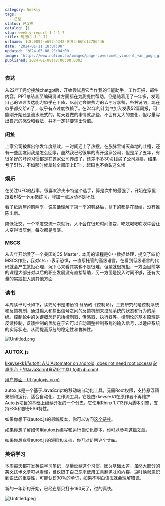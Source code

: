 ```yaml
---
category: Weekly
tags:
  - 总结
status: 已发布
catalog: []
slug: weekly-report-1-1-1-7
title: 周报(1.1-1.7)
urlname: 1c8c009f-e692-4342-9f9c-66fc13786446
date: '2024-01-11 18:06:00'
updated: '2024-05-08 23:04:00'
image: 'https://www.notion.so/images/page-cover/met_vincent_van_gogh_ginoux.jpg'
published: 2024-01-08T08:00:00.000Z
---
```


### 表达


从22年11月份接触chatgpt后，开始尝试用它当作我的全能助手，工作汇报，邮件内容，PPT总结甚至编码测试方面都在为我提供帮助，但是随着用了一年多，发现自己的语言表达能力似乎在下降，以前还会很费力的去写分享稿，各种说明，现在似乎都交给AI了，似乎有点过度依赖了。在24年的计划中加入发表52篇周报，可能刚开始还是流水账式的，每天要做的事情就那些，不会有太大的变化，但尽量写出自己的感受和看法，并不一定非要输出价值。


### 闲扯


上家公司被爆出停发年度绩效，一时间还上了热搜，在脉脉里铺天盖地的吐槽，还有一些朋友问我是怎么回事，虽然我已经很早的离开这家公司，但是呆了五年，有很多好的坏的习惯都是在这家公司养成了，还差不多30块钱买了公司股票，结果亏了51%，不如那时候拿钱全部压上ETH，起码也不会跌这么惨


### 娱乐


在关注UFC的战事，很喜欢沙夫卡特这个选手，算是次中的最强了，开始在家里跟着B站一个up猪练习，增加一点运动不是坏处


看了纸牌屋的前两季，说实话理解了第一季的套路后，剩下的都是在延续，没有推陈出新。


降低社交，一个季度交流一次就行，人不会在很短时间骤变，吃吃喝喝吹吹牛会让人变得很厌倦，每次都是表演。


### MSCS


从去年开始读了一个美国的CS Master，本周的课程是C++数据处理，提交了四份MSCS作业，我对c/c++表示恐惧，一直写托管的高级语言，在看到低级语言的代码就会产生抗拒心理，沉下心来看其实也不是很难，但是就很抗拒，一方面目前学的课程大部分对以后的职业发展没有直接帮助，另一方面是投入时间不够，还有大量的实践投入到其他方面


### 读书


本周读书时长如下，读完的书是诺伯特·维纳的《控制论》，主要研究的是控制系统和反馈机制，通过输入和输出信号之间的反馈机制来控制系统的状态和行为的系统。控制论中的关键概念还包括控制器、传感器、执行器等。控制论的基本原理是反馈控制，反馈控制的优势在于它可以自动调整控制系统的输入信号，以适应系统的实际状态，从而提高系统的稳定性和鲁棒性。


![Untitled.png](https://prod-files-secure.s3.us-west-2.amazonaws.com/5d24fe63-e567-4804-86f9-9fdc62e13082/4d744901-b410-4924-8554-36cce6e9aab7/Untitled.png?X-Amz-Algorithm=AWS4-HMAC-SHA256&X-Amz-Content-Sha256=UNSIGNED-PAYLOAD&X-Amz-Credential=ASIAZI2LB4663TMEDCOV%2F20250219%2Fus-west-2%2Fs3%2Faws4_request&X-Amz-Date=20250219T213237Z&X-Amz-Expires=3600&X-Amz-Security-Token=IQoJb3JpZ2luX2VjEIT%2F%2F%2F%2F%2F%2F%2F%2F%2F%2FwEaCXVzLXdlc3QtMiJHMEUCIGuqRevrrrQGOpUAkVSYda7ZOA9plpc5SXlpX0N2y001AiEAnoFi76LxH2vURBu0FIbW4pBtkZYOxTtule%2B%2F2DaWKocqiAQIrf%2F%2F%2F%2F%2F%2F%2F%2F%2F%2FARAAGgw2Mzc0MjMxODM4MDUiDEqrpqS6NnDwZg%2FO5yrcA9F%2BB0OKw1VMsBeQvdAH7H3CfaBY6Ir3quZ7tuwYQNlETQ5CSAQaYcp%2BgIWMPwTuGKL9Wa2GSYqtpIOitBO19QUMCMN9JGwqxU7I9bMTF4ih47wtVPU2mPnqpibHVKQezp3788VaZZt8YKYGUhL8P3msygYw5N4INGdcePCEqTDXl1JqqlCSDvUFZ3GvGVbg1HuSrN8LzOdRU%2BUXyOU4HrNO1UoBZkpEqMwR6Bo2SxOCI1OPGeDW0eo96V1H1qFzM%2FbeaqO%2B4ZqcjnkHhW%2FEKB%2FtDqKePqbt3Js91z%2Byhc3%2BNM9Tt%2BzBBP9KprMEzjrRRVWJ3JVqNJe4We4f7jIQB61fWAkEljNPhiRghCyz%2BtZExisyJlIJhCHFZ4mcsWmQ1u7MW7LJsS9tLQ6VY0heUUO1dFFkgyfFyzZBl3urGf%2Bh%2FrMbe6e1tXMpBhmVHrH0IW6%2Bw9QedbkWrNi48AbWQhyYrKhVTXrpFnGYwTpV2RbldzUP8xKZ%2Byred9pyh7l6xP3yO6oR70vTKsykH0Y2HK5JDf27Y3pi6kC9l1RTF4xGKoe4YKqATwYLlyztjJRVTMqwQCTxwHIiQ6Gk4KT0u9UEaTzDk4h5LvAdDvGW9SAs%2FVsuTBb9vkGtZyMpMKrt2L0GOqUBiUdN%2FzQqOC%2BYi2msWhiuMjEi%2FXBDg7tdwJRt64xDkUI4ikcZCXQfTF%2FxAjfX8VbDGNSbqHD%2FfITr3EvRHn%2B03dRLOnFZNc4c50pTMj%2F7je%2Fkm57TR74wzcdhAHV%2BDk%2BCzQ6U2WOi66R1KNGRgbvqbKx6K1wPGazL4cUuaJooTt2dNZXr5oDx%2Fs1iiDHC0dM97AkfsVbM6AIHHM9HMnXlmZdPzmq9&X-Amz-Signature=a8e6b14ab040f2c0ed9849ebc2f9e13aa65e765f06a88b03efffc0aab295539c&X-Amz-SignedHeaders=host&x-id=GetObject)


### AUTOX.js


[kkevsekk1/AutoX: A UiAutomator on android, does not need root access(安卓平台上的JavaScript自动化工具) (github.com)](https://github.com/kkevsekk1/AutoX)


[用户界面 - UI (autoxjs.com)](http://doc.autoxjs.com/#/ui)


autox.js是一个基于JavaScript的移动端自动化工具，无需Root权限，支持悬浮窗录制和运行，适合自动化、工作流工具。它是由kkevsekk1在原作者不再维护Auto.js项目的基础上继续开发的一个分支。它使用Rhino 1.7.13作为脚本引擎，支持ES5和部分ES6特性。


如果你想下载autox.js的最新版本，你可以访问[这个链接](https://github.com/kkevsekk1/AutoX/releases)。


如果你想了解如何用autox.js编写和运行自动化脚本，你可以参考[这篇文章](https://www.cnblogs.com/ghj1976/p/autoxjs.html)。


如果你想查看autox.js的源码和文档，你可以访问[这个仓库](https://github.com/kkevsekk1/AutoX)。


### 英语学习


本周每天都在发英语学习笔记，尽量延续这个习惯，因为基础太差，虽然大部分的英文技术文章可以看懂，但仅限于自己原来使用工具翻译过的内容，这时候就意识到语法的重要性，可能认识90%的单词，如果不明白语法就会理解错误。


新的一年新的开始，已经在扇贝打卡190天了，过的真快。


![Untitled.jpeg](https://prod-files-secure.s3.us-west-2.amazonaws.com/5d24fe63-e567-4804-86f9-9fdc62e13082/c04d3014-4bd3-4142-a613-19220f0a3512/Untitled.jpeg?X-Amz-Algorithm=AWS4-HMAC-SHA256&X-Amz-Content-Sha256=UNSIGNED-PAYLOAD&X-Amz-Credential=ASIAZI2LB4663TMEDCOV%2F20250219%2Fus-west-2%2Fs3%2Faws4_request&X-Amz-Date=20250219T213237Z&X-Amz-Expires=3600&X-Amz-Security-Token=IQoJb3JpZ2luX2VjEIT%2F%2F%2F%2F%2F%2F%2F%2F%2F%2FwEaCXVzLXdlc3QtMiJHMEUCIGuqRevrrrQGOpUAkVSYda7ZOA9plpc5SXlpX0N2y001AiEAnoFi76LxH2vURBu0FIbW4pBtkZYOxTtule%2B%2F2DaWKocqiAQIrf%2F%2F%2F%2F%2F%2F%2F%2F%2F%2FARAAGgw2Mzc0MjMxODM4MDUiDEqrpqS6NnDwZg%2FO5yrcA9F%2BB0OKw1VMsBeQvdAH7H3CfaBY6Ir3quZ7tuwYQNlETQ5CSAQaYcp%2BgIWMPwTuGKL9Wa2GSYqtpIOitBO19QUMCMN9JGwqxU7I9bMTF4ih47wtVPU2mPnqpibHVKQezp3788VaZZt8YKYGUhL8P3msygYw5N4INGdcePCEqTDXl1JqqlCSDvUFZ3GvGVbg1HuSrN8LzOdRU%2BUXyOU4HrNO1UoBZkpEqMwR6Bo2SxOCI1OPGeDW0eo96V1H1qFzM%2FbeaqO%2B4ZqcjnkHhW%2FEKB%2FtDqKePqbt3Js91z%2Byhc3%2BNM9Tt%2BzBBP9KprMEzjrRRVWJ3JVqNJe4We4f7jIQB61fWAkEljNPhiRghCyz%2BtZExisyJlIJhCHFZ4mcsWmQ1u7MW7LJsS9tLQ6VY0heUUO1dFFkgyfFyzZBl3urGf%2Bh%2FrMbe6e1tXMpBhmVHrH0IW6%2Bw9QedbkWrNi48AbWQhyYrKhVTXrpFnGYwTpV2RbldzUP8xKZ%2Byred9pyh7l6xP3yO6oR70vTKsykH0Y2HK5JDf27Y3pi6kC9l1RTF4xGKoe4YKqATwYLlyztjJRVTMqwQCTxwHIiQ6Gk4KT0u9UEaTzDk4h5LvAdDvGW9SAs%2FVsuTBb9vkGtZyMpMKrt2L0GOqUBiUdN%2FzQqOC%2BYi2msWhiuMjEi%2FXBDg7tdwJRt64xDkUI4ikcZCXQfTF%2FxAjfX8VbDGNSbqHD%2FfITr3EvRHn%2B03dRLOnFZNc4c50pTMj%2F7je%2Fkm57TR74wzcdhAHV%2BDk%2BCzQ6U2WOi66R1KNGRgbvqbKx6K1wPGazL4cUuaJooTt2dNZXr5oDx%2Fs1iiDHC0dM97AkfsVbM6AIHHM9HMnXlmZdPzmq9&X-Amz-Signature=f04e8c3be204d3012a8b8abba512a8ae76399a8e18e09a29cc68705af90a92a9&X-Amz-SignedHeaders=host&x-id=GetObject)


